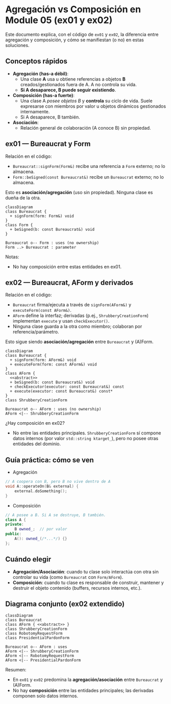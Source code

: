 # Agregación vs Composición en Module 05 (ex01 y ex02)

Este documento explica, con el código de `ex01` y `ex02`, la diferencia entre agregación y composición, y cómo se manifiestan (o no) en estas soluciones.

## Conceptos rápidos

- **Agregación (has-a débil)**: 
  - Una clase **A** usa u obtiene referencias a objetos **B** creados/gestionados fuera de A. A no controla su vida.
  - **Si A desaparece, B puede seguir existiendo**.
- **Composición (has-a fuerte)**: 
  - Una clase A _posee objetos B_ y __controla__ su ciclo de vida. Suele expresarse con miembros por valor u objetos dinámicos gestionados internamente. 
  - Si A desaparece, B también.
- **Asociación**:
  - Relación general de colaboración (A conoce B) sin propiedad.

## ex01 — Bureaucrat y Form

Relación en el código:
- `Bureaucrat::signForm(Form&)` recibe una referencia a `Form` externo; no lo almacena.
- `Form::beSigned(const Bureaucrat&)` recibe un `Bureaucrat` externo; no lo almacena.

Esto es **asociación/agregación** (uso sin propiedad). Ninguna clase es dueña de la otra.

```mermaid
classDiagram
class Bureaucrat {
  + signForm(form: Form&) void
}
class Form {
  + beSigned(b: const Bureaucrat&) void
}

Bureaucrat o-- Form : uses (no ownership)
Form ..> Bureaucrat : parameter
```

Notas:
- No hay composición entre estas entidades en ex01.

## ex02 — Bureaucrat, AForm y derivados

Relación en el código:
- `Bureaucrat` firma/ejecuta a través de `signForm(AForm&)` y `executeForm(const AForm&)`.
- `AForm` define la interfaz; derivadas (p.ej., `ShrubberyCreationForm`) implementan `execute` y usan `checkExecutor()`.
- Ninguna clase guarda a la otra como miembro; colaboran por referencia/parámetro.

Esto sigue siendo **asociación/agregación** entre `Bureaucrat` y (A)Form.

```mermaid
classDiagram
class Bureaucrat {
  + signForm(form: AForm&) void
  + executeForm(form: const AForm&) void
}
class AForm {
  <<abstract>>
  + beSigned(b: const Bureaucrat&) void
  + checkExecutor(executor: const Bureaucrat&) const
  + execute(executor: const Bureaucrat&) const*
}
class ShrubberyCreationForm

Bureaucrat o-- AForm : uses (no ownership)
AForm <|-- ShrubberyCreationForm
```

¿Hay composición en ex02?
- No entre las entidades principales. `ShrubberyCreationForm` sí compone datos internos (por valor `std::string ktarget_`), pero no posee otras entidades del dominio.

## Guía práctica: cómo se ven

- Agregación
```cpp
// A coopera con B, pero B no vive dentro de A
void A::operateOn(B& external) {
    external.doSomething();
}
```

- Composición
```cpp
// A posee a B. Si A se destruye, B también.
class A {
private:
    B owned_;  // por valor
public:
    A(): owned_(/*...*/) {}
};
```

## Cuándo elegir
- **Agregación/Asociación**: cuando tu clase solo interactúa con otra sin controlar su vida (como `Bureaucrat` con `Form/AForm`).
- **Composición**: cuando tu clase es responsable de construir, mantener y destruir el objeto contenido (buffers, recursos internos, etc.).

## Diagrama conjunto (ex02 extendido)

```mermaid
classDiagram
class Bureaucrat
class AForm { <<abstract>> }
class ShrubberyCreationForm
class RobotomyRequestForm
class PresidentialPardonForm

Bureaucrat o-- AForm : uses
AForm <|-- ShrubberyCreationForm
AForm <|-- RobotomyRequestForm
AForm <|-- PresidentialPardonForm
```

Resumen:
- En `ex01` y `ex02` predomina la **agregación/asociación** entre `Bureaucrat` y (A)Form.
- No hay **composición** entre las entidades principales; las derivadas componen solo datos internos.
